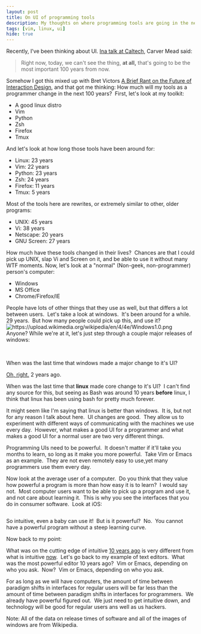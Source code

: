 ```yaml
---
layout: post
title: On UI of programming tools
description: My thoughts on where programming tools are going in the next 100 years
tags: [vim, linux, ui]
hide: true
---
```

Recently, I've been thinking about UI. [Ina talk at Caltech](http://ee2.caltech.edu/centennial/video/19_mead/flash/19_mead.html), Carver Mead said:

> Right now, today, we can't see the thing, **at all,** that's going to be the most important 100 years from now.

Somehow I got this mixed up with Bret Victors [A Brief Rant on the Future of Interaction Design](http://worrydream.com/#!/ABriefRantOnTheFutureOfInteractionDesign), and that got me thinking: How much will my tools as a programmer change in the next 100 years?  First, let's look at my toolkit:

* A good linux distro
* Vim
* Python
* Zsh
* Firefox
* Tmux

And let's look at how long those tools have been around for:

* Linux: 23 years
* Vim: 22 years
* Python: 23 years
* Zsh: 24 years
* Firefox: 11 years
* Tmux: 5 years

Most of the tools here are rewrites, or extremely similar to other, older programs:

* UNIX: 45 years
* Vi: 38 years
* Netscape: 20 years
* GNU Screen: 27 years

How much have these tools changed in their lives?  Chances are that I could pick up UNIX, slap Vi and Screen on it, and be able to use it without many WTF moments. Now, let's look at a "normal" (Non-geek, non-programmer) person's computer:

* Windows
* MS Office
* Chrome/Firefox/IE

People have lots of other things that they use as well, but that differs a lot between users.  Let's take a look at windows.  It's been around for a while.  29 years.  But how many people could pick up this, and use it? <img alt="https://upload.wikimedia.org/wikipedia/en/4/4e/Windows1.0.png" src="https://upload.wikimedia.org/wikipedia/en/4/4e/Windows1.0.png" /> Anyone? While we're at it, let's just step through a couple major releases of windows:

<img alt="" src="https://upload.wikimedia.org/wikipedia/en/c/ca/Windows_NT_3.1.png" />
<img alt="" src="https://upload.wikimedia.org/wikipedia/en/9/91/Windows_95_Desktop_screenshot.png" />
<img alt="" src="https://upload.wikimedia.org/wikipedia/en/6/69/WindowsME.png" />
<img alt="" src="https://upload.wikimedia.org/wikipedia/en/8/8f/Windows_XP_SP3.png" />
<img alt="" src="https://upload.wikimedia.org/wikipedia/en/a/a3/Windows_Vista.png" />
<img alt="" src="https://upload.wikimedia.org/wikipedia/en/b/bd/Windows_7.png" />
<img alt="" src="https://upload.wikimedia.org/wikipedia/en/8/8e/Windows_8_Start_Screen.png" />

When was the last time that windows made a major change to it's UI?

[Oh, right.](https://en.wikipedia.org/wiki/Windows_8) 2 years ago.

When was the last time that **linux** made core change to it's UI?  I can't find any source for this, but seeing as Bash was around 10 years **before** linux, I think that linux has been using bash for pretty much forever.

It might seem like I'm saying that linux is better than windows.  It is, but not for any reason I talk about here.  UI changes are good.  They allow us to experiment with different ways of communicating with the machines we use every day.  However, what makes a good UI for a programmer and what makes a good UI for a normal user are two very different things.

Programming UIs need to be powerful.  It doesn't matter if it'll take you months to learn, so long as it make you more powerful.  Take Vim or Emacs as an example.  They are not even remotely easy to use,yet many programmers use them every day.

Now look at the average user of a computer.  Do you think that they value how powerful a program is more than how easy it is to learn?  I would say not.  Most computer users want to be able to pick up a program and use it, and not care about learning it.  This is why you see the interfaces that you do in consumer software.  Look at iOS:

<img alt="" src="http://writenowna.files.wordpress.com/2011/01/bebe-ipad.jpg" />

So intuitive, even a baby can use it!  But is it powerful?  No.  You cannot have a powerful program without a steep learning curve.

Now back to my point:

What was on the cutting edge of intuitive [10 years ago](https://en.wikipedia.org/wiki/Palm_pilot) is very different from what is intuitive [now](https://en.wikipedia.org/wiki/IPad).  Let's go back to my example of text editors.  What was the most powerful editor 10 years ago?  Vim or Emacs, depending on who you ask.  Now?  Vim or Emacs, depending on who you ask.

For as long as we will have computers, the amount of time between paradigm shifts in interfaces for regular users will be far less than the amount of time between paradigm shifts in interfaces for programmers.  We already have powerful figured out.  We just need to get intuitive down, and technology will be good for regular users ans well as us hackers.

Note: All of the data on release times of software and all of the images of windows are from Wikipedia.
